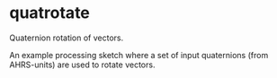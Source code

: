 # quatrotate
Quaternion rotation of vectors.

An example processing sketch where a set of input quaternions (from AHRS-units) are used to rotate vectors.
